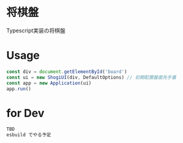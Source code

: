 # 将棋盤

Typescript実装の将棋盤

# Usage

```typescript
const div = document.getElementById('board')
const ui = new ShogiUI(div, DefaultOptions) // 初期配置盤面先手番
const app = new Application(ui)
app.run()
```

# for Dev

```sh
TBD
esbuild でやる予定
```